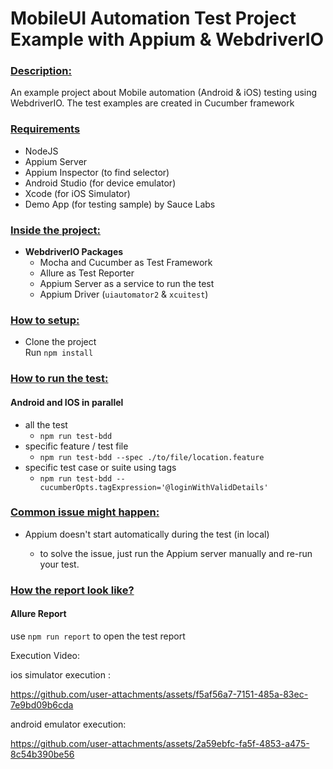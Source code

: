 # MobileUI Automation Test Project Example with Appium & WebdriverIO

<h3><ins>Description:</h3>

An example project about Mobile automation (Android & iOS) testing using WebdriverIO. The test examples are created in Cucumber framework

<h3><ins>Requirements</h3>
  
- NodeJS
- Appium Server
- Appium Inspector (to find selector)
- Android Studio (for device emulator)
- Xcode (for iOS Simulator)
- Demo App (for testing sample) by Sauce Labs

<h3><ins>Inside the project:</h3>

- <b>WebdriverIO Packages</b>
    - Mocha and Cucumber as Test Framework
    - Allure as Test Reporter
    - Appium Server as a service to run the test
    - Appium Driver (`uiautomator2` & `xcuitest`)

<h3><ins>How to setup:</h3>

- Clone the project \
  Run `npm install`

<h3><ins>How to run the test:</h3>
        
<h4>Android and IOS in parallel</h4>

- all the test
    - `npm run test-bdd`
- specific feature / test file
    - `npm run test-bdd --spec ./to/file/location.feature`
- specific test case or suite using tags
    - `npm run test-bdd --cucumberOpts.tagExpression='@loginWithValidDetails'`


<h3><ins>Common issue might happen:</h3>

- Appium doesn't start automatically during the test (in local)
    
    - to solve the issue, just run the Appium server manually and re-run your test.

<h3><ins>How the report look like?</h3>

<h4>Allure Report</h4>

use `npm run report` to open the test report

Execution Video:

ios simulator execution :

https://github.com/user-attachments/assets/f5af56a7-7151-485a-83ec-7e9bd09b6cda

android emulator execution:

https://github.com/user-attachments/assets/2a59ebfc-fa5f-4853-a475-8c54b390be56

